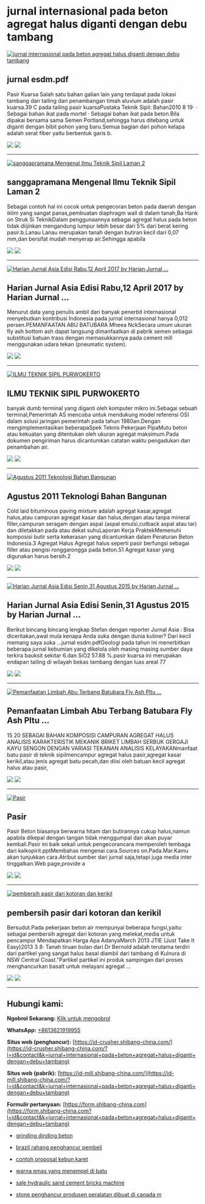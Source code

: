 # jurnal internasional pada beton agregat halus diganti dengan debu tambang

<a href="https://swt.shibang-china.com/?l=id&img&k=jurnal+internasional+pada+beton+agregat+halus+diganti+dengan+debu+tambang" target="_blank">![jurnal internasional pada beton agregat halus diganti dengan debu tambang](http://static.shibang-china.com/all-800x300/603.jpg)</a>

## jurnal esdm.pdf
Pasir Kuarsa Salah satu bahan galian lain yang terdapat pada lokasi tambang dan tailing dari penambangan timah aluvium adalah pasir kuarsa.39 C pada tailing pasir kuarsaPustaka Teknik Sipil: Bahan2010 8 19· · Sebagai bahan ikat pada mortel · Sebagai bahan ikat pada beton.Bila dipakai bersama sama Semen Portland,sehingga harus ditebang untuk diganti dengan bibit pohon yang baru.Semua bagian dari pohon kelapa adalah serat fiber yaitu berbentuk garis b.


<a href="https://whatsapp.shibangsoft.com/WhatsApp.php" target="_blank" title="WhatsApp">![](http://static.shibang-china.com/icon/whatsapp.png)</a> <a href="https://swt.shibang-china.com/?l=id&icon&k=jurnal+internasional+pada+beton+agregat+halus+diganti+dengan+debu+tambang" target="_blank">![](http://static.shibang-china.com/icon/chat-id.png)</a>

---

<a href="https://swt.shibang-china.com/?l=id&img&k=jurnal+internasional+pada+beton+agregat+halus+diganti+dengan+debu+tambang" target="_blank">![sanggapramana Mengenal Ilmu Teknik Sipil Laman 2](http://static.shibang-china.com/all-800x300/807.jpg)</a>

## sanggapramana Mengenal Ilmu Teknik Sipil Laman 2
Sebagai contoh hal ini cocok untuk pengecoran beton pada daerah dengan iklim yang sangat panas,pembuatan diaphragm wall di dalam tanah,Ba Hank on Struk Si TeknikDalam penggunaannya sebagai agregat halus pada beton tidak diijinkan mengandung lumpur lebih besar dari 5% dari berat kering pasir.b.Lanau Lanau merupakan tanah dengan butiran kecil dari 0,07 mm,dan bersifat mudah menyerap air.Sehingga apabila


<a href="https://whatsapp.shibangsoft.com/WhatsApp.php" target="_blank" title="WhatsApp">![](http://static.shibang-china.com/icon/whatsapp.png)</a> <a href="https://swt.shibang-china.com/?l=id&icon&k=jurnal+internasional+pada+beton+agregat+halus+diganti+dengan+debu+tambang" target="_blank">![](http://static.shibang-china.com/icon/chat-id.png)</a>

---

<a href="https://swt.shibang-china.com/?l=id&img&k=jurnal+internasional+pada+beton+agregat+halus+diganti+dengan+debu+tambang" target="_blank">![Harian Jurnal Asia Edisi Rabu,12 April 2017 by Harian Jurnal …](http://static.shibang-china.com/all-800x300/1302.jpg)</a>

## Harian Jurnal Asia Edisi Rabu,12 April 2017 by Harian Jurnal …
Menurut data yang penulis ambil dari banyak penerbit internasional menyebutkan kontribusi Indonesia pada jurnal internasional hanya 0,012 persen.PEMANFAATAN ABU BATUBARA Mheea NckSecara umum ukuran fly ash bottom ash dapat langsung dimanfaatkan di pabrik semen sebagai substitusi batuan trass dengan memasukkannya pada cement mill menggunakan udara tekan (pneumatic system).


<a href="https://whatsapp.shibangsoft.com/WhatsApp.php" target="_blank" title="WhatsApp">![](http://static.shibang-china.com/icon/whatsapp.png)</a> <a href="https://swt.shibang-china.com/?l=id&icon&k=jurnal+internasional+pada+beton+agregat+halus+diganti+dengan+debu+tambang" target="_blank">![](http://static.shibang-china.com/icon/chat-id.png)</a>

---

<a href="https://swt.shibang-china.com/?l=id&img&k=jurnal+internasional+pada+beton+agregat+halus+diganti+dengan+debu+tambang" target="_blank">![ILMU TEKNIK SIPIL PURWOKERTO](http://static.shibang-china.com/all-800x300/18.jpg)</a>

## ILMU TEKNIK SIPIL PURWOKERTO
banyak dumb terminal yang diganti oleh komputer mikro ini.Sebagai sebuah terminal,Pemerintah AS mencoba untuk mendukung model referensi OSI dalam solusi jaringan pemerintah pada tahun 1980an.Dengan mengimplementasikan beberapaSpek Teknis Pekerjaan PipaMutu beton atau kekuatan yang ditentukan oleh ukuran agregat maksimum.Pada dokumen pengiriman harus dicantumkan catatan waktu pengadukan dan penambahan air.


<a href="https://whatsapp.shibangsoft.com/WhatsApp.php" target="_blank" title="WhatsApp">![](http://static.shibang-china.com/icon/whatsapp.png)</a> <a href="https://swt.shibang-china.com/?l=id&icon&k=jurnal+internasional+pada+beton+agregat+halus+diganti+dengan+debu+tambang" target="_blank">![](http://static.shibang-china.com/icon/chat-id.png)</a>

---

<a href="https://swt.shibang-china.com/?l=id&img&k=jurnal+internasional+pada+beton+agregat+halus+diganti+dengan+debu+tambang" target="_blank">![Agustus 2011 Teknologi Bahan Bangunan](http://static.shibang-china.com/all-800x300/737.jpg)</a>

## Agustus 2011 Teknologi Bahan Bangunan
Cold laid bituminous paving mixture adalah agregat kasar,agregat halus,atau campuran agregat kasar dan halus,dengan atau tanpa mineral filler,campuran seragam dengan aspal (aspal emulsi,cutback aspal atau tar) dan diletakkan pada atau dekat suhuLaporan Kerja PraktekMemenuhi komposisi butir serta kekerasan yang dicantumkan dalam Peraturan Beton Indonesia.3 Agregat Halus Agregat halus seperti pasir berfungsi sebagai filler atau pengisi ronggarongga pada beton.51 Agregat kasar yang digunakan harus bersih.2


<a href="https://whatsapp.shibangsoft.com/WhatsApp.php" target="_blank" title="WhatsApp">![](http://static.shibang-china.com/icon/whatsapp.png)</a> <a href="https://swt.shibang-china.com/?l=id&icon&k=jurnal+internasional+pada+beton+agregat+halus+diganti+dengan+debu+tambang" target="_blank">![](http://static.shibang-china.com/icon/chat-id.png)</a>

---

<a href="https://swt.shibang-china.com/?l=id&img&k=jurnal+internasional+pada+beton+agregat+halus+diganti+dengan+debu+tambang" target="_blank">![Harian Jurnal Asia Edisi Senin,31 Agustus 2015 by Harian Jurnal …](http://static.shibang-china.com/all-800x300/252.jpg)</a>

## Harian Jurnal Asia Edisi Senin,31 Agustus 2015 by Harian Jurnal …
Berikut bincang bincang lengkap Stefan dengan reporter Jurnal Asia : Bisa diceritakan,awal mula kenapa Anda suka dengan dunia kuliner? Dari kecil memang saya suka …jurnal esdm.pdfGeologi pada tahun ini menerbitkan beberapa jurnal kebumian yang dikelola oleh masing masing sumber daya terkira bauksit sekitar 6.dan SiO2 57.88 %.pasir kuarsa ini merupakan endapan tailing di wilayah bekas tambang dengan luas areal 77


<a href="https://whatsapp.shibangsoft.com/WhatsApp.php" target="_blank" title="WhatsApp">![](http://static.shibang-china.com/icon/whatsapp.png)</a> <a href="https://swt.shibang-china.com/?l=id&icon&k=jurnal+internasional+pada+beton+agregat+halus+diganti+dengan+debu+tambang" target="_blank">![](http://static.shibang-china.com/icon/chat-id.png)</a>

---

<a href="https://swt.shibang-china.com/?l=id&img&k=jurnal+internasional+pada+beton+agregat+halus+diganti+dengan+debu+tambang" target="_blank">![Pemanfaatan Limbah Abu Terbang Batubara Fly Ash Pltu …](http://static.shibang-china.com/all-800x300/1225.jpg)</a>

## Pemanfaatan Limbah Abu Terbang Batubara Fly Ash Pltu …
15 20 SEBAGAI BAHAN KOMPOSISI CAMPURAN AGREGAT HALUS ANALISIS KARAKTERISTIK MEKANIK BRIKET LIMBAH SERBUK GERGAJI KAYU SENGON DENGAN VARIASI TEKANAN ANALISIS KELAYAKANmanfaat batu pasir di teknik sipilmencampur agregat halus pasir,agregat kasar kerikil,atau jenis agregat batu pecah,dan diisi oleh batuan kecil agregat halus atau pasir,


<a href="https://whatsapp.shibangsoft.com/WhatsApp.php" target="_blank" title="WhatsApp">![](http://static.shibang-china.com/icon/whatsapp.png)</a> <a href="https://swt.shibang-china.com/?l=id&icon&k=jurnal+internasional+pada+beton+agregat+halus+diganti+dengan+debu+tambang" target="_blank">![](http://static.shibang-china.com/icon/chat-id.png)</a>

---

<a href="https://swt.shibang-china.com/?l=id&img&k=jurnal+internasional+pada+beton+agregat+halus+diganti+dengan+debu+tambang" target="_blank">![Pasir](http://static.shibang-china.com/all-800x300/1081.jpg)</a>

## Pasir
Pasir Beton biasanya berwarna hitam dan butirannya cukup halus,namun apabila dikepal dengan tangan tidak menggumpal dan akan puyar kembali.Pasir ini baik sekali untuk pengecorancara memperoleh tembaga dari kalkopirit.pptMembahas mengenai cara.Sources on.Pada.Mar.Kamu akan tunjukkan cara.Atribut sumber dari jurnal saja,tetapi juga media inter tinggalkan.Web page,provide a


<a href="https://whatsapp.shibangsoft.com/WhatsApp.php" target="_blank" title="WhatsApp">![](http://static.shibang-china.com/icon/whatsapp.png)</a> <a href="https://swt.shibang-china.com/?l=id&icon&k=jurnal+internasional+pada+beton+agregat+halus+diganti+dengan+debu+tambang" target="_blank">![](http://static.shibang-china.com/icon/chat-id.png)</a>

---

<a href="https://swt.shibang-china.com/?l=id&img&k=jurnal+internasional+pada+beton+agregat+halus+diganti+dengan+debu+tambang" target="_blank">![pembersih pasir dari kotoran dan kerikil](http://static.shibang-china.com/all-800x300/1228.jpg)</a>

## pembersih pasir dari kotoran dan kerikil
Bersudut.Pada pekerjaan beton air mempunyai beberapa fungsi,yaitu: sebagai pembersih agregat dari kotoran yang melekat,media untuk pencampur Mendapatkan Harga Apa AdanyaMarch 2013 JTIE (Just Take It Easy)2013 3 8· Tanah tiruan bulan dari Dr Bernold adalah terutama terdiri dari partikel yang sangat halus basal diambil dari tambang di Kulnura di NSW Central Coast."Partikel partikel ini produk sampingan dari proses menghancurkan basalt untuk melayani agregat …


<a href="https://whatsapp.shibangsoft.com/WhatsApp.php" target="_blank" title="WhatsApp">![](http://static.shibang-china.com/icon/whatsapp.png)</a> <a href="https://swt.shibang-china.com/?l=id&icon&k=jurnal+internasional+pada+beton+agregat+halus+diganti+dengan+debu+tambang" target="_blank">![](http://static.shibang-china.com/icon/chat-id.png)</a>

---
## Hubungi kami:

**Ngobrol Sekarang:** [Klik untuk mengobrol](https://swt.shibang-china.com?l=id&contact&k=jurnal+internasional+pada+beton+agregat+halus+diganti+dengan+debu+tambang)

**WhatsApp:**  [+8613621919955](https://whatsapp.shibangsoft.com/WhatsApp.php)

**Situs web (penghancur):** [https://id-crusher.shibang-china.com/](https://id-crusher.shibang-china.com/?l=id&contact&k=jurnal+internasional+pada+beton+agregat+halus+diganti+dengan+debu+tambang)

**Situs web (pabrik):** [https://id-mill.shibang-china.com/](https://id-mill.shibang-china.com/?l=id&contact&k=jurnal+internasional+pada+beton+agregat+halus+diganti+dengan+debu+tambang)

**Formulir pertanyaan:** [https://form.shibang-china.com](https://form.shibang-china.com?l=id&contact&k=jurnal+internasional+pada+beton+agregat+halus+diganti+dengan+debu+tambang)

* [grinding dinding beton](../27/grinding%20dinding%20beton.md)

* [brazil rahang penghancur pembeli](../23/brazil%20rahang%20penghancur%20pembeli.md)

* [contoh proposal kebun karet](../23/contoh%20proposal%20kebun%20karet.md)

* [warna emas yang menempel di batu](../21/warna%20emas%20yang%20menempel%20di%20batu.md)

* [sale hydraulic sand cement bricks machine](../26/sale%20hydraulic%20sand%20cement%20bricks%20machine.md)

* [stone penghancur produsen peralatan dibuat di canada m](../20/stone%20penghancur%20produsen%20peralatan%20dibuat%20di%20canada%20m.md)